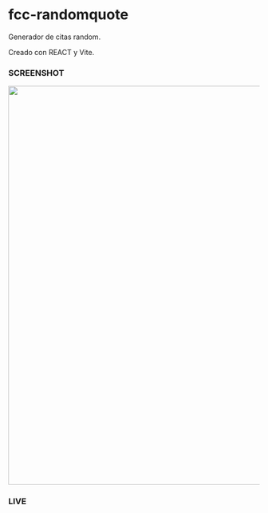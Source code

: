 ﻿# fcc-randomquote

Generador de citas random. 

Creado con REACT y Vite.


<h3>SCREENSHOT</h3>
<div align="center">
    <img src="https://res.cloudinary.com/dca12d5oq/image/upload/v1667746929/Firefox_Screenshot_2022-11-06T15-00-42.981Z_b2dfmp.png" width="800px"</img> 
</div>

<a><h3>LIVE</h3></a>
